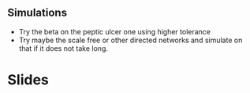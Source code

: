 ## Simulations

- Try the beta on the peptic ulcer one using higher tolerance
- Try maybe the scale free or other directed networks and simulate on that if it does not take long.

# Slides